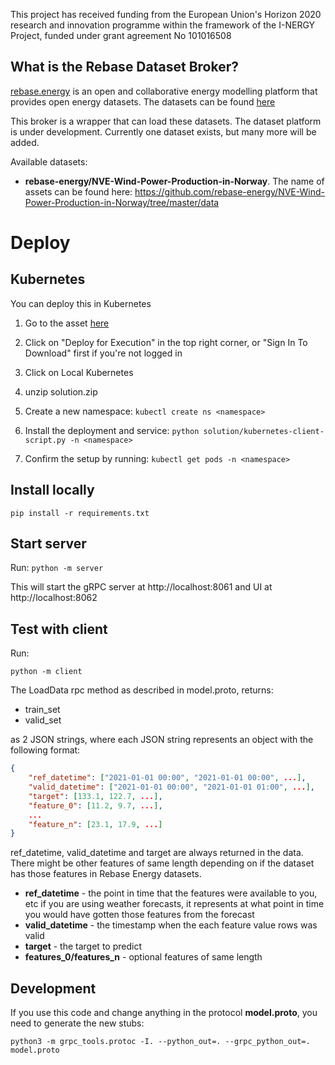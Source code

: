 
This project has received funding from the European Union's Horizon 2020 research and innovation programme within the framework of the I-NERGY Project, funded under grant agreement No 101016508

## What is the Rebase Dataset Broker?

[rebase.energy](https://rebase.energy) is an open and collaborative energy modelling platform that provides open energy datasets. The datasets can be found [here](https://rebase.energy/datasets)

This broker is a wrapper that can load these datasets. The dataset platform is under development. Currently one dataset exists, but many more will be added. 

Available datasets:

- **rebase-energy/NVE-Wind-Power-Production-in-Norway**. The name of assets can be found here: https://github.com/rebase-energy/NVE-Wind-Power-Production-in-Norway/tree/master/data



# Deploy

## Kubernetes
You can deploy this in Kubernetes

1. Go to the asset [here](https://aiexp.ai4europe.eu/#/marketSolutions?solutionId=a514218c-d37f-4c38-a06d-c60a267eda42&revisionId=8ad34ae9-6fd3-4815-b890-99d6f22bf929&parentUrl=marketplace#md-model-detail-template)

2. Click on "Deploy for Execution" in the top right corner, or "Sign In To Download" first if you're not logged in

3. Click on Local Kubernetes

4. unzip solution.zip

5. Create a new namespace: ``kubectl create ns <namespace>``

6. Install the deployment and service: ``python solution/kubernetes-client-script.py -n <namespace>``

7. Confirm the setup by running: ``kubectl get pods -n <namespace>``


## Install locally

``pip install -r requirements.txt``

## Start server
Run:
``python -m server``

This will start the gRPC server at http://localhost:8061 and UI at http://localhost:8062



## Test with client


Run:

``python -m client``

The LoadData rpc method as described in model.proto, returns:
* train_set
* valid_set

as 2 JSON strings, where each JSON string represents an object with the following format:

```json
{
    "ref_datetime": ["2021-01-01 00:00", "2021-01-01 00:00", ...],
    "valid_datetime": ["2021-01-01 00:00", "2021-01-01 01:00", ...],
    "target": [133.1, 122.7, ...],
    "feature_0": [11.2, 9.7, ...],
    ...
    "feature_n": [23.1, 17.9, ...]
}
```

ref_datetime, valid_datetime and target are always returned in the data. There might be other features of same length depending on if the dataset has those features in Rebase Energy datasets.

- **ref_datetime** - the point in time that the features were available to you, etc if you are using weather forecasts, it represents at what point in time you would have gotten those features from the forecast
- **valid_datetime** - the timestamp when the each feature value rows was valid
- **target** - the target to predict
- **features_0/features_n** - optional features of same length



## Development

If you use this code and change anything in the protocol **model.proto**, you need to generate the new stubs:

```
python3 -m grpc_tools.protoc -I. --python_out=. --grpc_python_out=. model.proto
```


